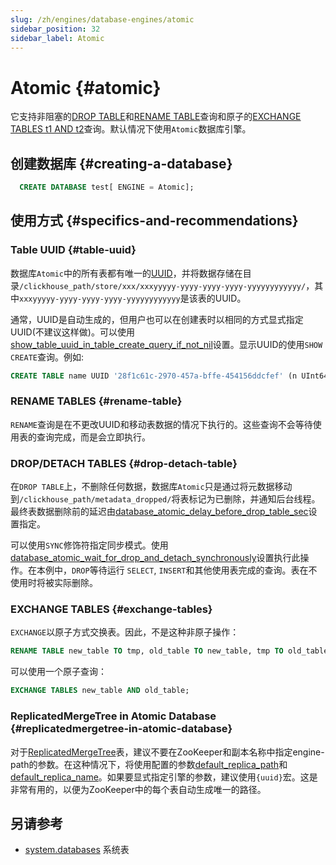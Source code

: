 ```yaml
---
slug: /zh/engines/database-engines/atomic
sidebar_position: 32
sidebar_label: Atomic
---
```


# Atomic {#atomic}

它支持非阻塞的[DROP TABLE](#drop-detach-table)和[RENAME TABLE](#rename-table)查询和原子的[EXCHANGE TABLES t1 AND t2](#exchange-tables)查询。默认情况下使用`Atomic`数据库引擎。

## 创建数据库 {#creating-a-database}

``` sql
  CREATE DATABASE test[ ENGINE = Atomic];
```

## 使用方式 {#specifics-and-recommendations}

### Table UUID {#table-uuid}

数据库`Atomic`中的所有表都有唯一的[UUID](../../sql-reference/data-types/uuid.md)，并将数据存储在目录`/clickhouse_path/store/xxx/xxxyyyyy-yyyy-yyyy-yyyy-yyyyyyyyyyyy/`，其中`xxxyyyyy-yyyy-yyyy-yyyy-yyyyyyyyyyyy`是该表的UUID。

通常，UUID是自动生成的，但用户也可以在创建表时以相同的方式显式指定UUID(不建议这样做)。可以使用 [show_table_uuid_in_table_create_query_if_not_nil](../../operations/settings/settings.md#show_table_uuid_in_table_create_query_if_not_nil)设置。显示UUID的使用`SHOW CREATE`查询。例如:

```sql
CREATE TABLE name UUID '28f1c61c-2970-457a-bffe-454156ddcfef' (n UInt64) ENGINE = ...;
```

### RENAME TABLES {#rename-table}

`RENAME`查询是在不更改UUID和移动表数据的情况下执行的。这些查询不会等待使用表的查询完成，而是会立即执行。

### DROP/DETACH TABLES {#drop-detach-table}

在`DROP TABLE`上，不删除任何数据，数据库`Atomic`只是通过将元数据移动到`/clickhouse_path/metadata_dropped/`将表标记为已删除，并通知后台线程。最终表数据删除前的延迟由[database_atomic_delay_before_drop_table_sec](../../operations/server-configuration-parameters/settings.md#database_atomic_delay_before_drop_table_sec)设置指定。

可以使用`SYNC`修饰符指定同步模式。使用[database_atomic_wait_for_drop_and_detach_synchronously](../../operations/settings/settings.md#database_atomic_wait_for_drop_and_detach_synchronously)设置执行此操作。在本例中，`DROP`等待运行 `SELECT`, `INSERT`和其他使用表完成的查询。表在不使用时将被实际删除。

### EXCHANGE TABLES {#exchange-tables}

`EXCHANGE`以原子方式交换表。因此，不是这种非原子操作：

```sql
RENAME TABLE new_table TO tmp, old_table TO new_table, tmp TO old_table;
```
可以使用一个原子查询：

``` sql
EXCHANGE TABLES new_table AND old_table;
```

### ReplicatedMergeTree in Atomic Database {#replicatedmergetree-in-atomic-database}

对于[ReplicatedMergeTree](../table-engines/mergetree-family/replication.md#table_engines-replication)表，建议不要在ZooKeeper和副本名称中指定engine-path的参数。在这种情况下，将使用配置的参数[default_replica_path](../../operations/server-configuration-parameters/settings.md#default_replica_path)和[default_replica_name](../../operations/server-configuration-parameters/settings.md#default_replica_name)。如果要显式指定引擎的参数，建议使用`{uuid}`宏。这是非常有用的，以便为ZooKeeper中的每个表自动生成唯一的路径。

## 另请参考

-   [system.databases](../../operations/system-tables/databases.md) 系统表

